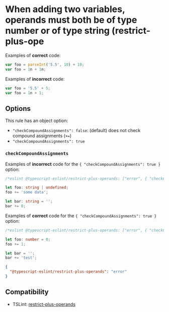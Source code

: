 # When adding two variables, operands must both be of type number or of type string (restrict-plus-ope

Examples of **correct** code:

```ts
var foo = parseInt('5.5', 10) + 10;
var foo = 1n + 1n;
```

Examples of **incorrect** code:

```ts
var foo = '5.5' + 5;
var foo = 1n + 1;
```

## Options

This rule has an object option:

* `"checkCompoundAssignments": false`: (default) does not check compound assignments (`+=`)
* `"checkCompoundAssignments": true`

### `checkCompoundAssignments`

Examples of **incorrect** code for the `{ "checkCompoundAssignments": true }` option:

```ts
/*eslint @typescript-eslint/restrict-plus-operands: ["error", { "checkCompoundAssignments": true }]*/

let foo: string | undefined;
foo += 'some data';

let bar: string = '';
bar += 0;
```

Examples of **correct** code for the `{ "checkCompoundAssignments": true }` option:

```ts
/*eslint @typescript-eslint/restrict-plus-operands: ["error", { "checkCompoundAssignments": true }]*/

let foo: number = 0;
foo += 1;

let bar = '';
bar += 'test';
```

```json
{
  "@typescript-eslint/restrict-plus-operands": "error"
}
```

## Compatibility

* TSLint: [restrict-plus-operands](https://palantir.github.io/tslint/rules/restrict-plus-operands/)
